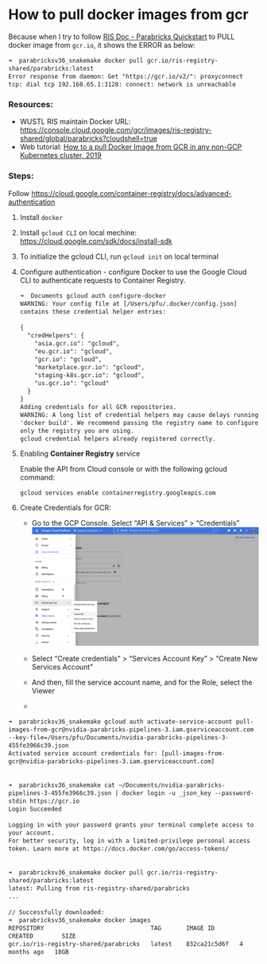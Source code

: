 # How to pull docker images from gcr

Because when I try to follow [RIS Doc - Parabricks Quickstart](https://docs.ris.wustl.edu/doc/compute/recipes/tools/parabricks-quickstart.html) to PULL docker image from `gcr.io`, it shows the ERROR as below:

```
➜  parabricksv36_snakemake docker pull gcr.io/ris-registry-shared/parabricks:latest
Error response from daemon: Get "https://gcr.io/v2/": proxyconnect tcp: dial tcp 192.168.65.1:3128: connect: network is unreachable
```

### Resources:

* WUSTL RIS maintain Docker URL: https://console.cloud.google.com/gcr/images/ris-registry-shared/global/parabricks?cloudshell=true
* Web tutorial: [How to a pull Docker Image from GCR in any non-GCP Kubernetes cluster, 2019](https://medium.com/hackernoon/today-i-learned-pull-docker-image-from-gcr-google-container-registry-in-any-non-gcp-kubernetes-5f8298f28969)

### Steps:

Follow https://cloud.google.com/container-registry/docs/advanced-authentication

1. Install `docker`
2. Install `gcloud CLI` on local mechine: https://cloud.google.com/sdk/docs/install-sdk
3. To initialize the gcloud CLI, run `gcloud init` on local terminal
4. Configure authentication - configure Docker to use the Google Cloud CLI to authenticate requests to Container Registry.

    ```
    ➜  Documents gcloud auth configure-docker
    WARNING: Your config file at [/Users/pfu/.docker/config.json] contains these credential helper entries:

    {
      "credHelpers": {
        "asia.gcr.io": "gcloud",
        "eu.gcr.io": "gcloud",
        "gcr.io": "gcloud",
        "marketplace.gcr.io": "gcloud",
        "staging-k8s.gcr.io": "gcloud",
        "us.gcr.io": "gcloud"
      }
    }
    Adding credentials for all GCR repositories.
    WARNING: A long list of credential helpers may cause delays running 'docker build'. We recommend passing the registry name to configure only the registry you are using.
    gcloud credential helpers already registered correctly.
    ```
5. Enabling **Container Registry** service

    Enable the API from Cloud console or with the following gcloud command:
    
    ```
    gcloud services enable containerregistry.googleapis.com
    ```

6. Create Credentials for GCR: 

    * Go to the GCP Console. Select “API & Services” > “Credentials”
    ![Credentials Services](https://github.com/AmberFu/DockerImages/blob/main/parabricksv36_snakemake/Screen%20Shot%202022-05-10%20at%205.20.06%20PM.png)
    
    * Select “Create credentials” > “Services Account Key” > “Create New Services Account”
    * And then, fill the service account name, and for the Role, select the Viewer
    * 





```
➜  parabricksv36_snakemake gcloud auth activate-service-account pull-images-from-gcr@nvidia-parabricks-pipelines-3.iam.gserviceaccount.com --key-file=/Users/pfu/Documents/nvidia-parabricks-pipelines-3-455fe3966c39.json
Activated service account credentials for: [pull-images-from-gcr@nvidia-parabricks-pipelines-3.iam.gserviceaccount.com]


➜  parabricksv36_snakemake cat ~/Documents/nvidia-parabricks-pipelines-3-455fe3966c39.json | docker login -u _json_key --password-stdin https://gcr.io
Login Succeeded

Logging in with your password grants your terminal complete access to your account. 
For better security, log in with a limited-privilege personal access token. Learn more at https://docs.docker.com/go/access-tokens/


➜  parabricksv36_snakemake docker pull gcr.io/ris-registry-shared/parabricks:latest
latest: Pulling from ris-registry-shared/parabricks
...

// Successfully downloaded:
➜  parabricksv36_snakemake docker images
REPOSITORY                              TAG       IMAGE ID       CREATED        SIZE
gcr.io/ris-registry-shared/parabricks   latest    832ca21c5d6f   4 months ago   18GB

```
